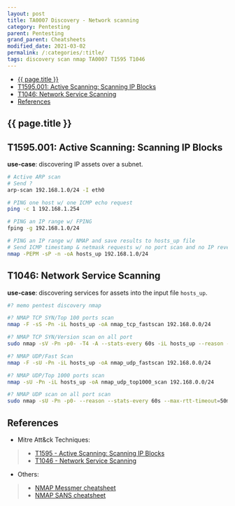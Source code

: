 ```yaml
---
layout: post
title: TA0007 Discovery - Network scanning
category: Pentesting
parent: Pentesting
grand_parent: Cheatsheets
modified_date: 2021-03-02
permalink: /:categories/:title/
tags: discovery scan nmap TA0007 T1595 T1046
---
```


<!-- vscode-markdown-toc -->
* [{{ page.title }}](#page.title)
* [T1595.001: Active Scanning: Scanning IP Blocks](#T1595.001:ActiveScanning:ScanningIPBlocks)
* [T1046: Network Service Scanning](#T1046:NetworkServiceScanning)
* [References](#References)

<!-- vscode-markdown-toc-config
	numbering=false
	autoSave=true
	/vscode-markdown-toc-config -->
<!-- /vscode-markdown-toc -->
## <a name='page.title'></a>{{ page.title }}

## <a name='T1595.001:ActiveScanning:ScanningIPBlocks'></a>T1595.001: Active Scanning: Scanning IP Blocks

**use-case**: discovering IP assets over a subnet.
```sh
# Active ARP scan
# Send ?
arp-scan 192.168.1.0/24 -I eth0

# PING one host w/ one ICMP echo request
ping -c 1 192.168.1.254    

# PING an IP range w/ FPING
fping -g 192.168.1.0/24

# PING an IP range w/ NMAP and save results to hosts_up file
# Send ICMP timestamp & netmask requests w/ no port scan and no IP reverse lookup 
nmap -PEPM -sP -n -oA hosts_up 192.168.1.0/24 

```
## <a name='T1046:NetworkServiceScanning'></a>T1046: Network Service Scanning

**use-case**: discovering services for assets into the input file ```hosts_up```.
```sh
#? memo pentest discovery nmap

#? NMAP TCP SYN/Top 100 ports scan
nmap -F -sS -Pn -iL hosts_up -oA nmap_tcp_fastscan 192.168.0.0/24

#? NMAP TCP SYN/Version scan on all port
sudo nmap -sV -Pn -p0- -T4 -A --stats-every 60s -iL hosts_up --reason -oA nmap_tcp_fullscan 192.168.0.0/24

#? NMAP UDP/Fast Scan
nmap -F -sU -Pn -iL hosts_up -oA nmap_udp_fastscan 192.168.0.0/24

#? NMAP UDP/Top 1000 ports scan
nmap -sU -Pn -iL hosts_up -oA nmap_udp_top1000_scan 192.168.0.0/24

#? NMAP UDP scan on all port scan
sudo nmap -sU -Pn -p0- --reason --stats-every 60s --max-rtt-timeout=50ms --max-retries=1 -iL hosts_up -oA nmap_udp_fullscan 192.168.0.0/24

```

## <a name='References'></a>References

- Mitre Att&ck Techniques: 
> * [T1595 - Active Scanning: Scanning IP Blocks](https://attack.mitre.org/techniques/T1595/001/)
> * [T1046 - Network Service Scanning](https://attack.mitre.org/techniques/T1046/)

- Others:
> * [NMAP Messmer cheatsheet](https://jmvwork.xyz/docs/purple/TA0007/discovery_network_nmap_cheatsheet_messer.pdf)
> * [NMAP SANS cheatsheet](https://jmvwork.xyz/docs/purple/TA0007/discovery_network_nmap_cheatsheet_sans.pdf)
